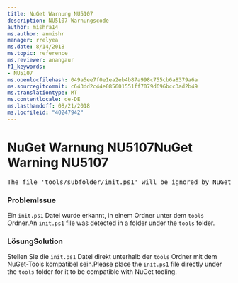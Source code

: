```yaml
---
title: NuGet Warnung NU5107
description: NU5107 Warnungscode
author: mishra14
ms.author: anmishr
manager: rrelyea
ms.date: 8/14/2018
ms.topic: reference
ms.reviewer: anangaur
f1_keywords:
- NU5107
ms.openlocfilehash: 049a5ee7f0e1ea2eb4b87a998c755cb6a8379a6a
ms.sourcegitcommit: c643dd2c44e085601551ff7079d696bcc3ad2b49
ms.translationtype: MT
ms.contentlocale: de-DE
ms.lasthandoff: 08/21/2018
ms.locfileid: "40247942"
---
```

# <a name="nuget-warning-nu5107"></a><span data-ttu-id="cd673-103">NuGet Warnung NU5107</span><span class="sxs-lookup"><span data-stu-id="cd673-103">NuGet Warning NU5107</span></span>
<pre>The file 'tools/subfolder/init.ps1' will be ignored by NuGet because it is not directly under 'tools' folder. Place the file directly under 'tools' folder.</pre>

### <a name="issue"></a><span data-ttu-id="cd673-104">Problem</span><span class="sxs-lookup"><span data-stu-id="cd673-104">Issue</span></span>

<span data-ttu-id="cd673-105">Ein `init.ps1` Datei wurde erkannt, in einem Ordner unter dem `tools` Ordner.</span><span class="sxs-lookup"><span data-stu-id="cd673-105">An `init.ps1` file was detected in a folder under the `tools` folder.</span></span>


### <a name="solution"></a><span data-ttu-id="cd673-106">Lösung</span><span class="sxs-lookup"><span data-stu-id="cd673-106">Solution</span></span>

<span data-ttu-id="cd673-107">Stellen Sie die `init.ps1` Datei direkt unterhalb der `tools` Ordner mit dem NuGet-Tools kompatibel sein.</span><span class="sxs-lookup"><span data-stu-id="cd673-107">Please place the `init.ps1` file directly under the `tools` folder for it to be compatible with NuGet tooling.</span></span>

